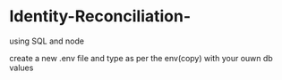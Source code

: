 # Identity-Reconciliation-
using SQL and node

create a new .env file and type as per the env(copy) with your ouwn db values
